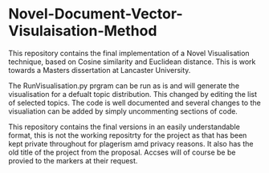 # Novel-Document-Vector-Visulaisation-Method
This repository contains the final implementation of a Novel Visualisation technique, based on Cosine similarity and Euclidean distance. This is work towards a Masters dissertation at Lancaster University.

The RunVisualisation.py prgram can be run as is and will generate the visualisation for a defualt topic distribution. This changed by editing the list of selected topics. The code is well documented and several changes to the visualiation can be added by simply uncommenting sections of code.

This repository contains the final versions in an easily understandable format, this is not the working repositrty for the project as that has been kept private throughout for plagerism amd privacy reasons. It also has the old title of the project from the proposal. Accses will of course be be provied to the markers at their request. 